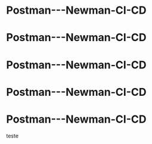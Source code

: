# Postman---Newman-CI-CD
# Postman---Newman-CI-CD

# Postman---Newman-CI-CD

# Postman---Newman-CI-CD

# Postman---Newman-CI-CD


teste

